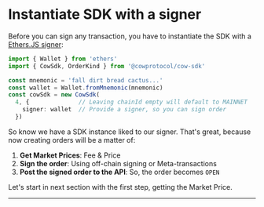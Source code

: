 # Instantiate SDK with a signer

Before you can sign any transaction, you have to instantiate the SDK with a [Ethers.JS signer](https://docs.ethers.io/v5/api/signer/):

```typescript
import { Wallet } from 'ethers'
import { CowSdk, OrderKind } from '@cowprotocol/cow-sdk'

const mnemonic = 'fall dirt bread cactus...'
const wallet = Wallet.fromMnemonic(mnemonic)
const cowSdk = new CowSdk(
  4, {              // Leaving chainId empty will default to MAINNET
    signer: wallet  // Provide a signer, so you can sign order
  }) 
```

So know we have a SDK instance liked to our signer. That's great, because now creating orders will be a matter of:

1. **Get Market Prices**: Fee & Price
2. **Sign the order**: Using off-chain signing or Meta-transactions
3. **Post the signed order to the API**: So, the order becomes `OPEN`

Let's start in next section with the first step, getting the Market Price.

***
